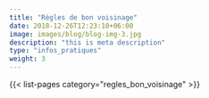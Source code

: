 ```yaml
---
title: "Règles de bon voisinage"
date: 2018-12-26T12:23:10+06:00
image: images/blog/blog-img-3.jpg
description: "this is meta description"
type: "infos_pratiques"
weight: 3
---
```


{{< list-pages category="regles_bon_voisinage" >}}